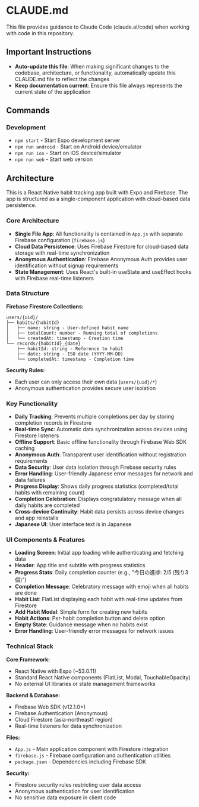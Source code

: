 # CLAUDE.md

This file provides guidance to Claude Code (claude.ai/code) when working with code in this repository.

## Important Instructions
- **Auto-update this file**: When making significant changes to the codebase, architecture, or functionality, automatically update this CLAUDE.md file to reflect the changes
- **Keep documentation current**: Ensure this file always represents the current state of the application

## Commands

### Development
- `npm start` - Start Expo development server
- `npm run android` - Start on Android device/emulator
- `npm run ios` - Start on iOS device/simulator  
- `npm run web` - Start web version

## Architecture

This is a React Native habit tracking app built with Expo and Firebase. The app is structured as a single-component application with cloud-based data persistence.

### Core Architecture
- **Single File App**: All functionality is contained in `App.js` with separate Firebase configuration (`firebase.js`)
- **Cloud Data Persistence**: Uses Firebase Firestore for cloud-based data storage with real-time synchronization
- **Anonymous Authentication**: Firebase Anonymous Auth provides user identification without signup requirements
- **State Management**: Uses React's built-in useState and useEffect hooks with Firebase real-time listeners

### Data Structure

**Firebase Firestore Collections:**

```
users/{uid}/
├── habits/{habitId}
│   ├── name: string - User-defined habit name
│   ├── totalCount: number - Running total of completions
│   └── createdAt: timestamp - Creation time
└── records/{habitId}_{date}
    ├── habitId: string - Reference to habit
    ├── date: string - ISO date (YYYY-MM-DD)
    └── completedAt: timestamp - Completion time
```

**Security Rules:**
- Each user can only access their own data (`users/{uid}/*`)
- Anonymous authentication provides secure user isolation

### Key Functionality
- **Daily Tracking**: Prevents multiple completions per day by storing completion records in Firestore
- **Real-time Sync**: Automatic data synchronization across devices using Firestore listeners
- **Offline Support**: Basic offline functionality through Firebase Web SDK caching
- **Anonymous Auth**: Transparent user identification without registration requirements
- **Data Security**: User data isolation through Firebase security rules
- **Error Handling**: User-friendly Japanese error messages for network and data failures
- **Progress Display**: Shows daily progress statistics (completed/total habits with remaining count)
- **Completion Celebration**: Displays congratulatory message when all daily habits are completed
- **Cross-device Continuity**: Habit data persists across device changes and app reinstalls
- **Japanese UI**: User interface text is in Japanese

### UI Components & Features
- **Loading Screen**: Initial app loading while authenticating and fetching data
- **Header**: App title and subtitle with progress statistics
- **Progress Stats**: Daily completion counter (e.g., "今日の進捗: 2/5 (残り3個)")
- **Completion Message**: Celebratory message with emoji when all habits are done
- **Habit List**: FlatList displaying each habit with real-time updates from Firestore
- **Add Habit Modal**: Simple form for creating new habits
- **Habit Actions**: Per-habit completion button and delete option
- **Empty State**: Guidance message when no habits exist
- **Error Handling**: User-friendly error messages for network issues

### Technical Stack

**Core Framework:**
- React Native with Expo (~53.0.11)
- Standard React Native components (FlatList, Modal, TouchableOpacity)
- No external UI libraries or state management frameworks

**Backend & Database:**
- Firebase Web SDK (v12.1.0+)
- Firebase Authentication (Anonymous)
- Cloud Firestore (asia-northeast1 region)
- Real-time listeners for data synchronization

**Files:**
- `App.js` - Main application component with Firestore integration
- `firebase.js` - Firebase configuration and authentication utilities
- `package.json` - Dependencies including Firebase SDK

**Security:**
- Firestore security rules restricting user data access
- Anonymous authentication for user identification
- No sensitive data exposure in client code

